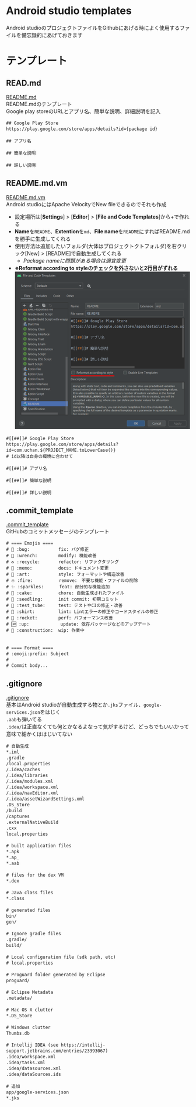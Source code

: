 # Android studio templates
Android studioのプロジェクトファイルをGithubにあげる時によく使用するファイルを備忘録的にあげておきます

# テンプレート
## READ.md
[README.md](templates/README.md)<br>
README.mdのテンプレート<br>
Google play storeのURLとアプリ名、簡単な説明、詳細説明を記入
```
## Google Play Store
https://play.google.com/store/apps/details?id={package id}

## アプリ名

## 簡単な説明

## 詳しい説明
```
## README.md.vm
[README.md.vm](templates/README.md.vm)<br>
Android studioにはApache VelocityでNew fileできるのでそれも作成
- 設定場所は[**Settings**] > [**Editor**] > [**File and Code Templates**]から+で作れる
- **Name**を`README`、**Extention**を`md`、**File name**を`README`にすればREADME.mdを勝手に生成してくれる
- 使用方法は追加したいフォルダ(大体はプロジェクトクトフォルダ)を右クリック[New] > [README]で自動生成してくれる
  - *Package nameに問題がある場合は適宜変更*
- **※Reformat according to styleのチェックを外さないと2行目がずれる**<br>
![reference](img/code_templates_memo.png)
```
#[[##]]# Google Play Store
https://play.google.com/store/apps/details?id=com.uchan.${PROJECT_NAME.toLowerCase()}
# id以降は自身の環境に合わせて

#[[##]]# アプリ名

#[[##]]# 簡単な説明

#[[##]]# 詳しい説明
```
## .commit_template
[.commit_template](templates/.commit_template)<br>
GitHubのコミットメッセージのテンプレート
```
# ==== Emojis ====
# 🐛 :bug:           fix: バグ修正
# 🔧 :wrench:        modify: 機能改善
# ♻ :recycle:       refactor: リファクタリング
# 📝 :memo:          docs: ドキュメント変更
# 🎨 :art:           style: フォーマットや構造改善
# 🔥 :fire:          remove:　不要な機能・ファイルの削除
# ✨ :sparkles:      feat: 部分的な機能追加
# 🍰 :cake:          chore: 自動生成されたファイル
# 🌱 :seedling:      init commit: 初期コミット
# 🧪 :test_tube:     test: テストやCIの修正・改善
# 👕 :shirt:         lint: Lintエラーの修正やコードスタイルの修正
# 🚀️ :rocket:        perf: パフォーマンス改善
# 🆙 :up:            update: 依存パッケージなどのアップデート
# 🚧 :construction:  wip: 作業中


# ==== Format ====
# :emoji:prefix: Subject
#
# Commit body...
```
## .gitignore
[.gitignore](templates/.gitignore)<br>
基本はAndroid studioが自動生成する物とか`.jks`ファイル、`google-services.json`をはじく<br>
`.aab`も弾いてる<br>
`.idea/`は正直なくても何とかなるよなって気がするけど、どっちでもいいかって意味で細かくははじいてない
```
# 自動生成
*.iml
.gradle
/local.properties
/.idea/caches
/.idea/libraries
/.idea/modules.xml
/.idea/workspace.xml
/.idea/navEditor.xml
/.idea/assetWizardSettings.xml
.DS_Store
/build
/captures
.externalNativeBuild
.cxx
local.properties

# built application files
*.apk
*.ap_
*.aab

# files for the dex VM
*.dex

# Java class files
*.class

# generated files
bin/
gen/

# Ignore gradle files
.gradle/
build/

# Local configuration file (sdk path, etc)
# local.properties

# Proguard folder generated by Eclipse
proguard/

# Eclipse Metadata
.metadata/

# Mac OS X clutter
*.DS_Store

# Windows clutter
Thumbs.db

# Intellij IDEA (see https://intellij-support.jetbrains.com/entries/23393067)
.idea/workspace.xml
.idea/tasks.xml
.idea/datasources.xml
.idea/dataSources.ids

# 追加
app/google-services.json
*.jks
```
